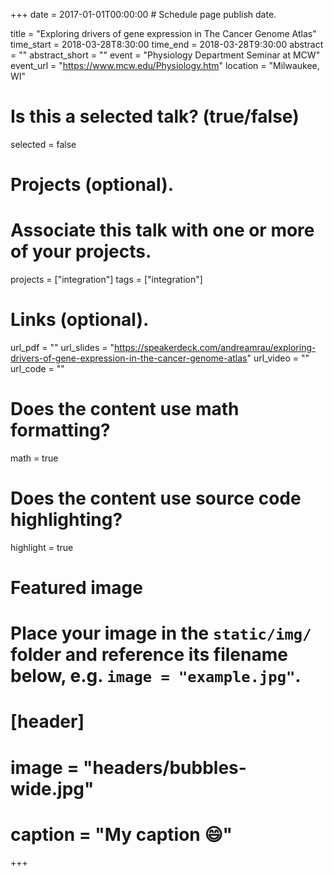 +++
date = 2017-01-01T00:00:00  # Schedule page publish date.

title = "Exploring drivers of gene expression in The Cancer Genome Atlas"
time_start = 2018-03-28T8:30:00
time_end = 2018-03-28T9:30:00
abstract = ""
abstract_short = ""
event = "Physiology Department Seminar at MCW"
event_url = "https://www.mcw.edu/Physiology.htm"
location = "Milwaukee, WI"

# Is this a selected talk? (true/false)
selected = false

# Projects (optional).
#   Associate this talk with one or more of your projects.
projects = ["integration"]
tags = ["integration"]

# Links (optional).
url_pdf = ""
url_slides = "https://speakerdeck.com/andreamrau/exploring-drivers-of-gene-expression-in-the-cancer-genome-atlas"
url_video = ""
url_code = ""

# Does the content use math formatting?
math = true

# Does the content use source code highlighting?
highlight = true

# Featured image
# Place your image in the `static/img/` folder and reference its filename below, e.g. `image = "example.jpg"`.
# [header]
# image = "headers/bubbles-wide.jpg"
# caption = "My caption :smile:"

+++

<script async class="speakerdeck-embed" data-id="3f19454be50e458ab8c4dbd98c8e520c" data-ratio="1.77777777777778" src="//speakerdeck.com/assets/embed.js"></script>
